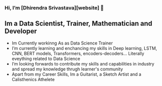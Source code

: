 ### Hi, I’m [Dhirendra Srivastava][website] 👋
## Im a Data Scientist, Trainer, Mathematician and Developer 
- Im Currently workinng As as Data Science Trainer 
- I’m currently learning and enchancing my skills in Deep learning, LSTM, CNN, BERT models, Transformers, encoders-decoders... Literally eveything related to Data Science
- I’m looking forwards to contribute my skills and capabilities in industry and spread my knowledge thrugh learner's community
- Apart from my Career Skills, Im a Guitarist, a Sketch Artist and a Calisthenics Athelete 

<!---
DhirendraSrivastav007/DhirendraSrivastav007 is a ✨ special ✨ repository because its `README.md` (this file) appears on your GitHub profile.
You can click the Preview link to take a look at your changes.
--->
